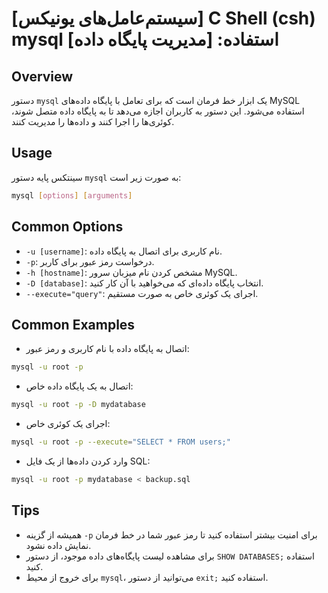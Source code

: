 # [سیستم‌عامل‌های یونیکس] C Shell (csh) mysql استفاده: [مدیریت پایگاه داده]

## Overview
دستور `mysql` یک ابزار خط فرمان است که برای تعامل با پایگاه داده‌های MySQL استفاده می‌شود. این دستور به کاربران اجازه می‌دهد تا به پایگاه داده متصل شوند، کوئری‌ها را اجرا کنند و داده‌ها را مدیریت کنند.

## Usage
سینتکس پایه دستور `mysql` به صورت زیر است:

```bash
mysql [options] [arguments]
```

## Common Options
- `-u [username]`: نام کاربری برای اتصال به پایگاه داده.
- `-p`: درخواست رمز عبور برای کاربر.
- `-h [hostname]`: مشخص کردن نام میزبان سرور MySQL.
- `-D [database]`: انتخاب پایگاه داده‌ای که می‌خواهید با آن کار کنید.
- `--execute="query"`: اجرای یک کوئری خاص به صورت مستقیم.

## Common Examples
- اتصال به پایگاه داده با نام کاربری و رمز عبور:
```bash
mysql -u root -p
```

- اتصال به یک پایگاه داده خاص:
```bash
mysql -u root -p -D mydatabase
```

- اجرای یک کوئری خاص:
```bash
mysql -u root -p --execute="SELECT * FROM users;"
```

- وارد کردن داده‌ها از یک فایل SQL:
```bash
mysql -u root -p mydatabase < backup.sql
```

## Tips
- همیشه از گزینه `-p` برای امنیت بیشتر استفاده کنید تا رمز عبور شما در خط فرمان نمایش داده نشود.
- برای مشاهده لیست پایگاه‌های داده موجود، از دستور `SHOW DATABASES;` استفاده کنید.
- برای خروج از محیط `mysql`، می‌توانید از دستور `exit;` استفاده کنید.